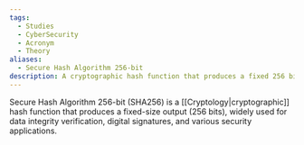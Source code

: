 ```yaml
---
tags:
  - Studies
  - CyberSecurity
  - Acronym
  - Theory
aliases:
  - Secure Hash Algorithm 256-bit
description: A cryptographic hash function that produces a fixed 256 bit output.
---
```

Secure Hash Algorithm 256-bit (SHA256) is a [[Cryptology|cryptographic]] hash function that produces a fixed-size output (256 bits), widely used for data integrity verification, digital signatures, and various security applications.